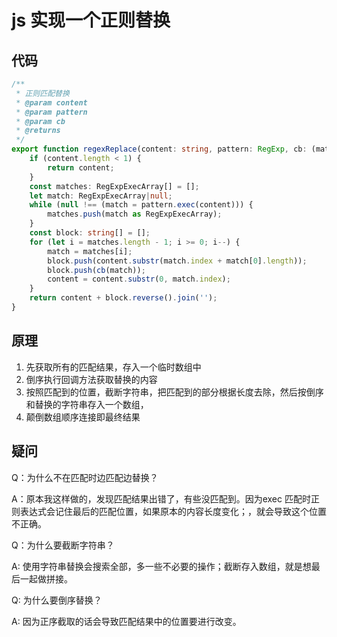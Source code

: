 # js 实现一个正则替换

## 代码

```ts
/**
 * 正则匹配替换
 * @param content 
 * @param pattern 
 * @param cb 
 * @returns 
 */
export function regexReplace(content: string, pattern: RegExp, cb: (match: RegExpExecArray) => string): string {
    if (content.length < 1) {
        return content;
    }
    const matches: RegExpExecArray[] = [];
    let match: RegExpExecArray|null;
    while (null !== (match = pattern.exec(content))) {
        matches.push(match as RegExpExecArray);
    }
    const block: string[] = [];
    for (let i = matches.length - 1; i >= 0; i--) {
        match = matches[i];
        block.push(content.substr(match.index + match[0].length));
        block.push(cb(match));
        content = content.substr(0, match.index);
    }
    return content + block.reverse().join('');
}
```

## 原理

1. 先获取所有的匹配结果，存入一个临时数组中
2. 倒序执行回调方法获取替换的内容
3. 按照匹配到的位置，截断字符串，把匹配到的部分根据长度去除，然后按倒序和替换的字符串存入一个数组，
4. 颠倒数组顺序连接即最终结果

## 疑问

Q：为什么不在匹配时边匹配边替换？

A：原本我这样做的，发现匹配结果出错了，有些没匹配到。因为exec 匹配时正则表达式会记住最后的匹配位置，如果原本的内容长度变化；，就会导致这个位置不正确。


Q：为什么要截断字符串？

A: 使用字符串替换会搜索全部，多一些不必要的操作；截断存入数组，就是想最后一起做拼接。


Q: 为什么要倒序替换？

A: 因为正序截取的话会导致匹配结果中的位置要进行改变。
